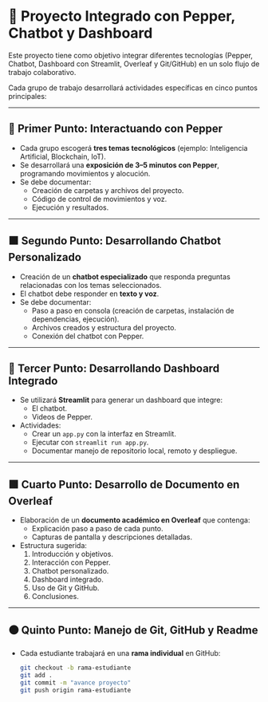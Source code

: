 # 🚀 Proyecto Integrado con Pepper, Chatbot y Dashboard

Este proyecto tiene como objetivo integrar diferentes tecnologías (Pepper, Chatbot, Dashboard con Streamlit, Overleaf y Git/GitHub) en un solo flujo de trabajo colaborativo.  

Cada grupo de trabajo desarrollará actividades específicas en cinco puntos principales:

---

## 🔶 Primer Punto: Interactuando con Pepper
- Cada grupo escogerá **tres temas tecnológicos** (ejemplo: Inteligencia Artificial, Blockchain, IoT).
- Se desarrollará una **exposición de 3–5 minutos con Pepper**, programando movimientos y alocución.
- Se debe documentar:
  - Creación de carpetas y archivos del proyecto.
  - Código de control de movimientos y voz.
  - Ejecución y resultados.

---

## 🟧 Segundo Punto: Desarrollando Chatbot Personalizado
- Creación de un **chatbot especializado** que responda preguntas relacionadas con los temas seleccionados.
- El chatbot debe responder en **texto y voz**.
- Se debe documentar:
  - Paso a paso en consola (creación de carpetas, instalación de dependencias, ejecución).
  - Archivos creados y estructura del proyecto.
  - Conexión del chatbot con Pepper.

---

## 🔵 Tercer Punto: Desarrollando Dashboard Integrado
- Se utilizará **Streamlit** para generar un dashboard que integre:
  - El chatbot.
  - Videos de Pepper.
- Actividades:
  - Crear un `app.py` con la interfaz en Streamlit.
  - Ejecutar con `streamlit run app.py`.
  - Documentar manejo de repositorio local, remoto y despliegue.

---

## 🟩 Cuarto Punto: Desarrollo de Documento en Overleaf
- Elaboración de un **documento académico en Overleaf** que contenga:
  - Explicación paso a paso de cada punto.
  - Capturas de pantalla y descripciones detalladas.
- Estructura sugerida:
  1. Introducción y objetivos.
  2. Interacción con Pepper.
  3. Chatbot personalizado.
  4. Dashboard integrado.
  5. Uso de Git y GitHub.
  6. Conclusiones.

---

## ⚫ Quinto Punto: Manejo de Git, GitHub y Readme
- Cada estudiante trabajará en una **rama individual** en GitHub:
  ```bash
  git checkout -b rama-estudiante
  git add .
  git commit -m "avance proyecto"
  git push origin rama-estudiante

